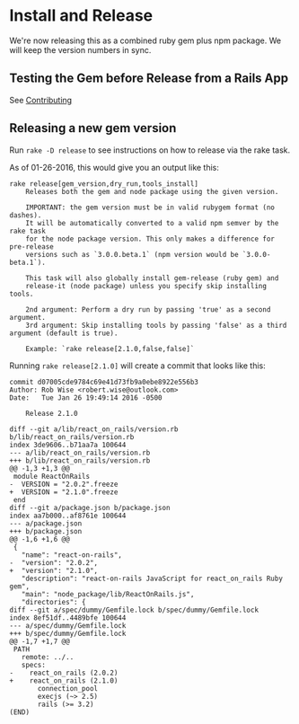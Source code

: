 # Install and Release

We're now releasing this as a combined ruby gem plus npm package. We will keep the version numbers in sync.

## Testing the Gem before Release from a Rails App
See [Contributing](https://github.com/shakacode/react_on_rails/tree/master/CONTRIBUTING.md)

## Releasing a new gem version
Run `rake -D release` to see instructions on how to release via the rake task.


As of 01-26-2016, this would give you an output like this:

```
rake release[gem_version,dry_run,tools_install]
    Releases both the gem and node package using the given version.

    IMPORTANT: the gem version must be in valid rubygem format (no dashes).
    It will be automatically converted to a valid npm semver by the rake task
    for the node package version. This only makes a difference for pre-release
    versions such as `3.0.0.beta.1` (npm version would be `3.0.0-beta.1`).

    This task will also globally install gem-release (ruby gem) and
    release-it (node package) unless you specify skip installing tools.

    2nd argument: Perform a dry run by passing 'true' as a second argument.
    3rd argument: Skip installing tools by passing 'false' as a third argument (default is true).

    Example: `rake release[2.1.0,false,false]`
```

Running `rake release[2.1.0]` will create a commit that looks like this:

```
commit d07005cde9784c69e41d73fb9a0ebe8922e556b3
Author: Rob Wise <robert.wise@outlook.com>
Date:   Tue Jan 26 19:49:14 2016 -0500

    Release 2.1.0

diff --git a/lib/react_on_rails/version.rb b/lib/react_on_rails/version.rb
index 3de9606..b71aa7a 100644
--- a/lib/react_on_rails/version.rb
+++ b/lib/react_on_rails/version.rb
@@ -1,3 +1,3 @@
 module ReactOnRails
-  VERSION = "2.0.2".freeze
+  VERSION = "2.1.0".freeze
 end
diff --git a/package.json b/package.json
index aa7b000..af8761e 100644
--- a/package.json
+++ b/package.json
@@ -1,6 +1,6 @@
 {
   "name": "react-on-rails",
-  "version": "2.0.2",
+  "version": "2.1.0",
   "description": "react-on-rails JavaScript for react_on_rails Ruby gem",
   "main": "node_package/lib/ReactOnRails.js",
   "directories": {
diff --git a/spec/dummy/Gemfile.lock b/spec/dummy/Gemfile.lock
index 8ef51df..4489bfe 100644
--- a/spec/dummy/Gemfile.lock
+++ b/spec/dummy/Gemfile.lock
@@ -1,7 +1,7 @@
 PATH
   remote: ../..
   specs:
-    react_on_rails (2.0.2)
+    react_on_rails (2.1.0)
       connection_pool
       execjs (~> 2.5)
       rails (>= 3.2)
(END)
```
